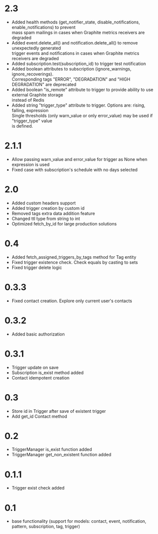 # 2.3

- Added health methods (get_notifier_state, disable_notifications, enable_notifications) to prevent<br/>
  mass spam mailings in cases when Graphite metrics receivers are degraded
- Added event.delete_all() and notification.delete_all() to remove unexpectedly generated<br/>
  trigger events and notifications in cases when Graphite metrics receivers are degraded
- Added subscription.test(subscription_id) to trigger test notification
- Added boolean attributes to subscription (ignore_warnings, ignore_recoverings).<br/>
  Corresponding tags "ERROR", "DEGRADATION" and "HIGH DEGRADATION" are deprecated
- Added boolean "is_remote" attribute to trigger to provide ability to use external Graphite storage<br/>
  instead of Redis
- Added string "trigger_type" attribute to trigger. Options are: rising, falling, expression<br/>
  Single thresholds (only warn_value or only error_value) may be used if "trigger_type" value<br/>
  is defined.

# 2.1.1
- Allow passing warn_value and error_value for trigger as None when expression is used
- Fixed case with subscription's schedule with no days selected

# 2.0
- Added custom headers support
- Added trigger creation by custom id
- Removed tags extra data addition feature
- Changed ttl type from string to int
- Optimized fetch_by_id for large production solutions

# 0.4
- Added fetch_assigned_triggers_by_tags method for Tag entity
- Fixed trigger existence check. Check equals by casting to sets
- Fixed trigger delete logic

# 0.3.3
- Fixed contact creation. Explore only current user's contacts

# 0.3.2
- Added basic authorization

# 0.3.1
- Trigger update on save
- Subscription is_exist method added
- Contact idempotent creation

# 0.3
- Store id in Trigger after save of existent trigger
- Add get_id Contact method

# 0.2
- TriggerManager is_exist function added
- TriggerManager get_non_existent function added

# 0.1.1
- Trigger exist check added

# 0.1
- base functionality (support for models: contact, event, notification, pattern, subscription, tag, trigger)
